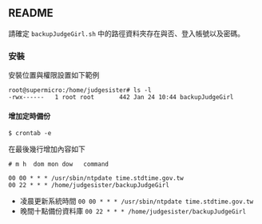 ## README ##

請確定 `backupJudgeGirl.sh` 中的路徑資料夾存在與否、登入帳號以及密碼。

### 安裝 ###

安裝位置與權限設置如下範例

```
root@supermicro:/home/judgesister# ls -l
-rwx------   1 root root       442 Jan 24 10:44 backupJudgeGirl
```

#### 增加定時備份 ####

```
$ crontab -e
```

在最後幾行增加內容如下

```
# m h  dom mon dow   command

00 00 * * * /usr/sbin/ntpdate time.stdtime.gov.tw
00 22 * * * /home/judgesister/backupJudgeGirl
```

* 凌晨更新系統時間 `00 00 * * * /usr/sbin/ntpdate time.stdtime.gov.tw`
* 晚間十點備份資料庫 `00 22 * * * /home/judgesister/backupJudgeGirl`
